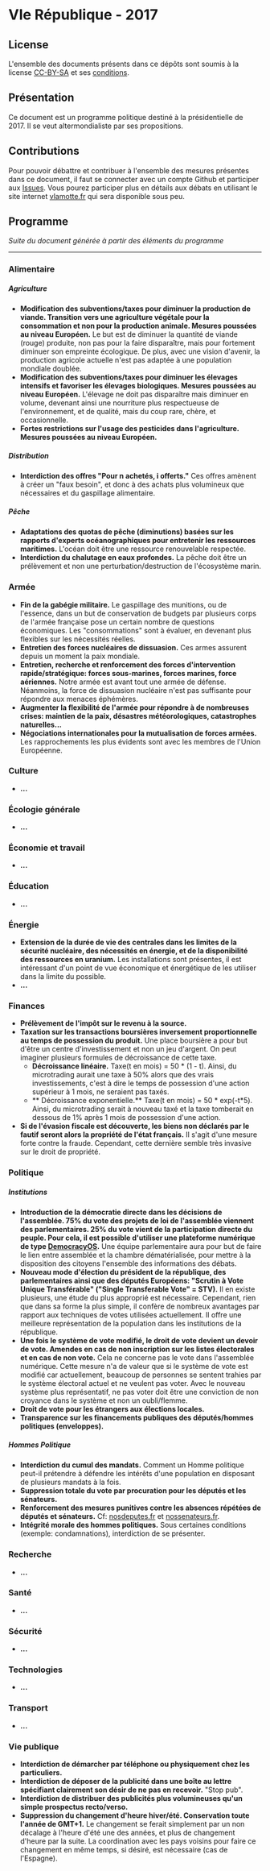 # VIe République - 2017

## License

L'ensemble des documents présents dans ce dépôts sont soumis à la license [CC-BY-SA](https://creativecommons.org/licenses/by-sa/2.0/fr/) et ses [conditions](https://creativecommons.org/licenses/by-sa/2.0/fr/legalcode).

## Présentation

Ce document est un programme politique destiné à la présidentielle de 2017. Il se veut altermondialiste par ses propositions.

## Contributions

Pour pouvoir débattre et contribuer à l'ensemble des mesures présentes dans ce document, il faut se connecter avec un compte Github et participer aux [Issues](https://github.com/Philaeux/VIrepublique2017/issues). Vous pourez participer plus en détails aux débats en utilisant le site internet [vlamotte.fr](http://vlamotte.fr) qui sera disponible sous peu.

## Programme

_Suite du document générée à partir des éléments du programme_

---

### Alimentaire

##### Agriculture

* **Modification des subventions/taxes pour diminuer la production de viande. Transition vers une agriculture végétale pour la consommation et non pour la production animale. Mesures poussées au niveau Européen.** Le but est de diminuer la quantité de viande (rouge) produite, non pas pour la faire disparaître, mais pour fortement diminuer son empreinte écologique. De plus, avec une vision d'avenir, la production agricole actuelle n'est pas adaptée à une population mondiale doublée.
* **Modification des subventions/taxes pour diminuer les élevages intensifs et favoriser les élevages biologiques. Mesures poussées au niveau Européen.** L'élevage ne doit pas disparaître mais diminuer en volume, devenant ainsi une nourriture plus respectueuse de l'environnement, et de qualité, mais du coup rare, chère, et occasionnelle.
* **Fortes restrictions sur l'usage des pesticides dans l'agriculture. Mesures poussées au niveau Européen.**

##### Distribution

* **Interdiction des offres "Pour n achetés, i offerts."** Ces offres amènent à créer un "faux besoin", et donc à des achats plus volumineux que nécessaires et du gaspillage alimentaire.

##### Pêche

* **Adaptations des quotas de pêche (diminutions) basées sur les rapports d'experts océanographiques pour entretenir les ressources maritimes.** L'océan doit être une ressource renouvelable respectée.
* **Interdiction du chalutage en eaux profondes.** La pêche doit être un prélèvement et non une perturbation/destruction de l'écosystème marin.

### Armée

* **Fin de la gabégie militaire.** Le gaspillage des munitions, ou de l'essence, dans un but de conservation de budgets par plusieurs corps de l'armée française pose un certain nombre de questions économiques. Les "consommations" sont à évaluer, en devenant plus flexibles sur les nécessités réelles.
* **Entretien des forces nucléaires de dissuasion.** Ces armes assurent depuis un moment la paix mondiale.
* **Entretien, recherche et renforcement des forces d'intervention rapide/stratégique: forces sous-marines, forces marines, force aériennes.** Notre armée est avant tout une armée de défense. Néanmoins, la force de dissuasion nucléaire n'est pas suffisante pour répondre aux menaces éphémères.
* **Augmenter la flexibilité de l'armée pour répondre à de nombreuses crises: maintien de la paix, désastres météorologiques, catastrophes naturelles...**
* **Négociations internationales pour la mutualisation de forces armées.** Les rapprochements les plus évidents sont avec les membres de l'Union Européenne.

### Culture

* **...**

### Écologie générale

* **...**

### Économie et travail

* **...**

### Éducation

* **...**

### Énergie

* **Extension de la durée de vie des centrales dans les limites de la sécurité nucléaire, des nécessités en énergie, et de la disponibilité des ressources en uranium.** Les installations sont présentes, il est intéressant d'un point de vue économique et énergétique de les utiliser dans la limite du possible.
* **...**

### Finances

* **Prélèvement de l'impôt sur le revenu à la source.**
* **Taxation sur les transactions boursières inversement proportionnelle au temps de possession du produit.** Une place boursière a pour but d'être un centre d'investissement et non un jeu d'argent. On peut imaginer plusieurs formules de décroissance de cette taxe.
  * **Décroissance linéaire.** Taxe(t en mois) = 50 * (1 - t). Ainsi, du microtrading aurait une taxe à 50% alors que des vrais investissements, c'est à dire le temps de possession d'une action supérieur à 1 mois, ne seraient pas taxés.
  * ** Décroissance exponentielle.** Taxe(t en mois) = 50 * exp(-t*5). Ainsi, du microtrading serait à nouveau taxé et la taxe tomberait en dessous de 1% après 1 mois de possession d'une action.
* **Si de l'évasion fiscale est découverte, les biens non déclarés par le fautif seront alors la propriété de l'état français.** Il s'agit d'une mesure forte contre la fraude. Cependant, cette dernière semble très invasive sur le droit de propriété.

### Politique

##### Institutions

* **Introduction de la démocratie directe dans les décisions de l'assemblée. 75% du vote des projets de loi de l'assemblée viennent des parlementaires. 25% du vote vient de la participation directe du peuple. Pour cela, il est possible d'utiliser une plateforme numérique de type [DemocracyOS](http://pjlr.democracyos.eu/).** Une équipe parlementaire aura pour but de faire le lien entre assemblée et la chambre dématérialisée, pour mettre à la disposition des citoyens l'ensemble des informations des débats.
* **Nouveau mode d'élection du président de la république, des parlementaires ainsi que des députés Européens: "Scrutin à Vote Unique Transférable" ("Single Transferable Vote" = STV).** Il en existe plusieurs, une étude du plus approprié est nécessaire. Cependant, rien que dans sa forme la plus simple, il confère de nombreux avantages par rapport aux techniques de votes utilisées actuellement. Il offre une meilleure représentation de la population dans les institutions de la république.
* **Une fois le système de vote modifié, le droit de vote devient un devoir de vote. Amendes en cas de non inscription sur les listes électorales et en cas de non vote.** Cela ne concerne pas le vote dans l'assemblée numérique. Cette mesure n'a de valeur que si le système de vote est modifié car actuellement, beaucoup de personnes se sentent trahies par le système électoral actuel et ne veulent pas voter. Avec le nouveau système plus représentatif, ne pas voter doit être une conviction de non croyance dans le système et non un oubli/flemme.
* **Droit de vote pour les étrangers aux élections locales.**
* **Transparence sur les financements publiques des députés/hommes politiques (enveloppes).**

##### Hommes Politique

* **Interdiction du cumul des mandats.** Comment un Homme politique peut-il prétendre à défendre les intérêts d'une population en disposant de plusieurs mandats à la fois.
* **Suppression totale du vote par procuration pour les députés et les sénateurs.**
* **Renforcement des mesures punitives contre les absences répétées de députés et sénateurs.** Cf: [nosdeputes.fr](http://www.nosdeputes.fr/) et [nossenateurs.fr](www.nossenateurs.fr).
* **Intégrité morale des hommes politiques.** Sous certaines conditions (exemple: condamnations), interdiction de se présenter.

### Recherche

* **...**

### Santé

* **...**

### Sécurité

* **...**

### Technologies

* **...**

### Transport

* **...**

### Vie publique

* **Interdiction de démarcher par téléphone ou physiquement chez les particuliers.**
* **Interdiction de déposer de la publicité dans une boîte au lettre spécifiant clairement son désir de ne pas en recevoir.** "Stop pub".
* **Interdiction de distribuer des publicités plus volumineuses qu'un simple prospectus recto/verso.**
* **Suppression du changement d'heure hiver/été. Conservation toute l'année de GMT+1.** Le changement se ferait simplement par un non décalage à l'heure d'été une des années, et plus de changement d'heure par la suite. La coordination avec les pays voisins pour faire ce changement en même temps, si désiré, est nécessaire (cas de l'Espagne).

